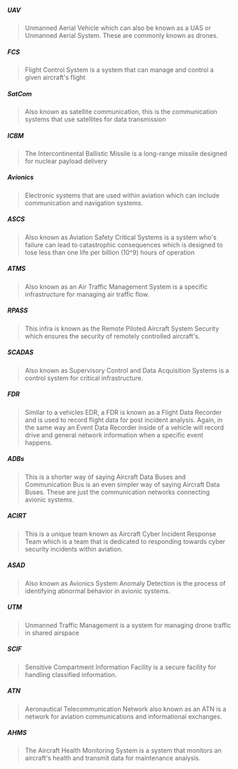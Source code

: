 
##### UAV 

> Unmanned Aerial Vehicle which can also be known as a UAS or Unmanned Aerial System. These are commonly known as drones.
##### FCS

> Flight Control System is a system that can manage and control a given aircraft's flight 
##### SatCom

> Also known as satellite communication, this is the communication systems that use satellites for data transmission 
##### ICBM 

> The Intercontinental Ballistic Missile is a long-range missile designed for nuclear payload delivery
##### Avionics 

> Electronic systems that are used within aviation which can include communication and navigation systems.
##### ASCS 

> Also known as Aviation Safety Critical Systems is a system who's failure can lead to catastrophic consequences which is designed to lose less than one life per billion (10^9) hours of operation
##### ATMS

> Also known as an Air Traffic Management System is a specific infrastructure for managing air traffic flow. 
##### RPASS

> This infra is known as the Remote Piloted Aircraft System Security which ensures the security of remotely controlled aircraft's. 
##### SCADAS

> Also known as Supervisory Control and Data Acquisition Systems is a control system for critical infrastructure. 
##### FDR 

> Similar to a vehicles EDR, a FDR is known as a Flight Data Recorder and is used to record flight data for post incident analysis. Again, in the same way an Event Data Recorder inside of a vehicle will record drive and general network information when a specific event happens.
##### ADBs

> This is a shorter way of saying Aircraft Data Buses and Communication Bus is an even simpler way of saying Aircraft Data Buses. These are just the communication networks connecting avionic systems. 

##### ACIRT 

> This is a unique team known as Aircraft Cyber Incident Response Team which is a team that is dedicated to responding towards cyber security incidents within aviation.

##### ASAD

> Also known as Avionics System Anomaly Detection is the process of identifying abnormal behavior in avionic systems. 
##### UTM

> Unmanned Traffic Management is a system for managing drone traffic in shared airspace
##### SCIF

> Sensitive Compartment Information Facility is a secure facility for handling classified information. 
##### ATN 

> Aeronautical Telecommunication Network also known as an ATN is a network for aviation communications and informational exchanges. 
##### AHMS 

> The Aircraft Health Monitoring System is a system that monitors an aircraft's health and transmit data for maintenance analysis. 
